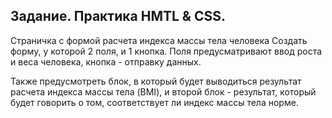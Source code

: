 ## Задание. Практика HMTL & CSS.

Страничка с формой расчета индекса массы тела человека
Создать форму, у которой 2 поля, и 1 кнопка.
Поля предусматривают ввод роста и веса человека, кнопка - отправку данных.

Также предусмотреть блок, в который будет выводиться результат расчета индекса массы тела (BMI),
и второй блок - результат, который будет говорить о том, соответствует ли индекс массы тела норме.
